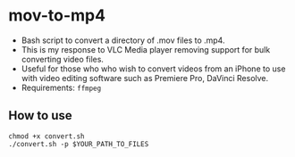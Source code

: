 # mov-to-mp4
- Bash script to convert a directory of .mov files to .mp4.
- This is my response to VLC Media player removing support for bulk converting video files.
- Useful for those who who wish to convert videos from an iPhone to use with video editing software such as Premiere Pro, DaVinci Resolve.
- Requirements: `ffmpeg`

## How to use

```
chmod +x convert.sh
./convert.sh -p $YOUR_PATH_TO_FILES 
```
